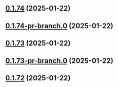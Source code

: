## [0.1.74](https://github.com/latha-414/AWS-CICD-web-app/compare/v0.1.74-pr-branch.0...v0.1.74) (2025-01-22)



## [0.1.74-pr-branch.0](https://github.com/latha-414/AWS-CICD-web-app/compare/v0.1.73...v0.1.74-pr-branch.0) (2025-01-22)



## [0.1.73](https://github.com/latha-414/AWS-CICD-web-app/compare/v0.1.73-pr-branch.0...v0.1.73) (2025-01-22)



## [0.1.73-pr-branch.0](https://github.com/latha-414/AWS-CICD-web-app/compare/v0.1.72...v0.1.73-pr-branch.0) (2025-01-22)



## [0.1.72](https://github.com/latha-414/AWS-CICD-web-app/compare/v0.1.72-pr-branch.0...v0.1.72) (2025-01-22)



